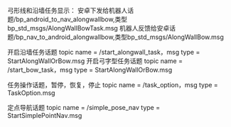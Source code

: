 弓形线和沿墙任务显示：
安卓下发给机器人话题/bp_android_to_nav_alongwallbow,类型bp_std_msgs/AlongWallBowTask.msg
机器人反馈给安卓话题/bp_nav_to_android_alongwallbow,类型bp_std_msgs/AlongWallBow.msg


开启沿墙任务话题
topic name = /start_alongwall_task，msg type = StartAlongWallOrBow.msg
开启弓字型任务话题
topic name = /start_bow_task，msg type = StartAlongWallOrBow.msg


任务操作话题，暂停，恢复，停止
topic name = /task_option，msg type = TaskOption.msg

定点导航话题
topic name = /simple_pose_nav type = StartSimplePointNav.msg